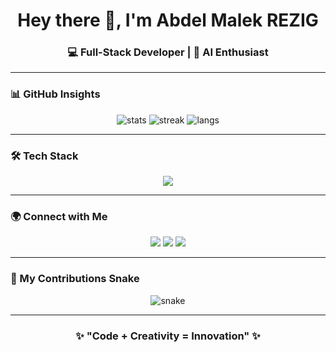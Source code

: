 <h1 align="center">Hey there 👋, I'm Abdel Malek REZIG</h1>
<h3 align="center">💻 Full-Stack Developer | 🤖 AI Enthusiast </h3>

---

### 📊 GitHub Insights
<p align="center">
  <img src="https://github-readme-stats.vercel.app/api?username=rezigmalek&show_icons=true&theme=radical" alt="stats" />
  <img src="https://github-readme-streak-stats.herokuapp.com/?user=rezigmalek&theme=radical" alt="streak" />
  <img src="https://github-readme-stats.vercel.app/api/top-langs/?username=rezigmalek&layout=compact&theme=radical" alt="langs" />
</p>

---

### 🛠️ Tech Stack
<p align="center">
  <img src="https://skillicons.dev/icons?i=js,react,html,css,php,laravel,python,java,ocaml,mysql,postgresql,git,github,docker,tensorflow" />
</p>

---

### 🌍 Connect with Me
<p align="center">
  <a href="mailto:rezig.abdelmalek03@gmail.com"><img src="https://skillicons.dev/icons?i=gmail" /></a>
  <a href="https://linkedin.com/in/abdel-malek-rezig-34301b333"><img src="https://skillicons.dev/icons?i=linkedin" /></a>
  <a href="https://discordapp.com/users/rezigmalek"><img src="https://skillicons.dev/icons?i=discord" /></a>
</p>

---

### 🐍 My Contributions Snake
<p align="center">
  <img src="https://github.com/rezig-abdelmalek/rezig-abdelmalek/blob/output/github-contribution-grid-snake.svg" alt="snake"/>
</p>

---

<h3 align="center">✨ "Code + Creativity = Innovation" ✨</h3>
